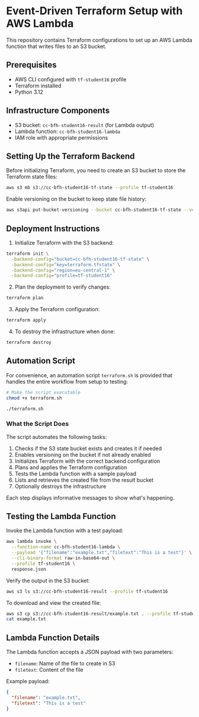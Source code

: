 # Event-Driven Terraform Setup with AWS Lambda

This repository contains Terraform configurations to set up an AWS Lambda function that writes files to an S3 bucket.

## Prerequisites

- AWS CLI configured with `tf-student16` profile
- Terraform installed
- Python 3.12

## Infrastructure Components

- S3 bucket: `cc-bfh-student16-result` (for Lambda output)
- Lambda function: `cc-bfh-student16-lambda`
- IAM role with appropriate permissions

## Setting Up the Terraform Backend

Before initializing Terraform, you need to create an S3 bucket to store the Terraform state files:

```bash
aws s3 mb s3://cc-bfh-student16-tf-state --profile tf-student16
```

Enable versioning on the bucket to keep state file history:

```bash
aws s3api put-bucket-versioning --bucket cc-bfh-student16-tf-state --versioning-configuration Status=Enabled --profile tf-student16
```

## Deployment Instructions

1. Initialize Terraform with the S3 backend:

```bash
terraform init \
  -backend-config="bucket=cc-bfh-student16-tf-state" \
  -backend-config="key=terraform.tfstate" \
  -backend-config="region=eu-central-1" \
  -backend-config="profile=tf-student16"
```

2. Plan the deployment to verify changes:

```bash
terraform plan
```

3. Apply the Terraform configuration:

```bash
terraform apply
```

4. To destroy the infrastructure when done:

```bash
terraform destroy
```

## Automation Script

For convenience, an automation script `terraform.sh` is provided that handles the entire workflow from setup to testing:

```bash
# Make the script executable
chmod +x terraform.sh

./terraform.sh
```

### What the Script Does

The script automates the following tasks:
1. Checks if the S3 state bucket exists and creates it if needed
2. Enables versioning on the bucket if not already enabled
3. Initializes Terraform with the correct backend configuration
4. Plans and applies the Terraform configuration
5. Tests the Lambda function with a sample payload
6. Lists and retrieves the created file from the result bucket
7. Optionally destroys the infrastructure

Each step displays informative messages to show what's happening.

## Testing the Lambda Function

Invoke the Lambda function with a test payload:

```bash
aws lambda invoke \
  --function-name cc-bfh-student16-lambda \
  --payload '{"filename":"example.txt","filetext":"This is a test"}' \
  --cli-binary-format raw-in-base64-out \
  --profile tf-student16 \
  response.json
```

Verify the output in the S3 bucket:

```bash
aws s3 ls s3://cc-bfh-student16-result --profile tf-student16
```

To download and view the created file:

```bash
aws s3 cp s3://cc-bfh-student16-result/example.txt . --profile tf-student16
cat example.txt
```

## Lambda Function Details

The Lambda function accepts a JSON payload with two parameters:
- `filename`: Name of the file to create in S3
- `filetext`: Content of the file

Example payload:
```json
{
  "filename": "example.txt",
  "filetext": "This is a test"
}
```
